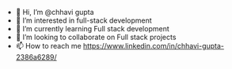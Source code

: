 - 👋 Hi, I’m @chhavi gupta
- 👀 I’m interested in full-stack development 
- 🌱 I’m currently learning Full stack development
- 💞️ I’m looking to collaborate on Full stack projects
- 📫 How to reach me https://www.linkedin.com/in/chhavi-gupta-2386a6289/

<!---
chhavi0109/chhavi0109 is a ✨ special ✨ repository because its `README.md` (this file) appears on your GitHub profile.
You can click the Preview link to take a look at your changes.
--->
